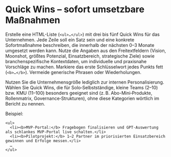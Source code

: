 # Quick Wins – sofort umsetzbare Maßnahmen

Erstelle eine HTML-Liste (`<ul>…</ul>`) mit drei bis fünf Quick Wins für das Unternehmen. Jede Zeile soll ein Satz sein und eine konkrete Sofortmaßnahme beschreiben, die innerhalb der nächsten 0–3 Monate umgesetzt werden kann. Nutze die Angaben aus den Freitextfeldern (Vision, Moonshot, größtes Potenzial, Einsatzbereich, strategische Ziele) sowie branchenspezifische Kontextdaten, um individuelle und praxisnahe Vorschläge zu machen. Markiere das erste Schlüsselwort jedes Punkts fett (`<b>…</b>`). Vermeide generische Phrasen oder Wiederholungen.


Nutzen Sie die Unternehmensgröße lediglich zur internen Personalisierung. Wählen Sie Quick Wins, die für Solo‑Selbstständige, kleine Teams (2–10) bzw. KMU (11–100) besonders geeignet sind (z. B. Abo-Mini‑Produkte, Rollenmatrix, Governance‑Strukturen), ohne diese Kategorien wörtlich im Bericht zu nennen.

Beispiel:

```
<ul>
  <li><b>MVP‑Portal:</b> Fragebogen finalisieren und GPT-Auswertung als schlankes MVP-Portal live schalten.</li>
  <li><b>Pilotprojekt:</b> 1–2 Partner im priorisierten Einsatzbereich gewinnen und Erfolge messen.</li>
  …
</ul>
```